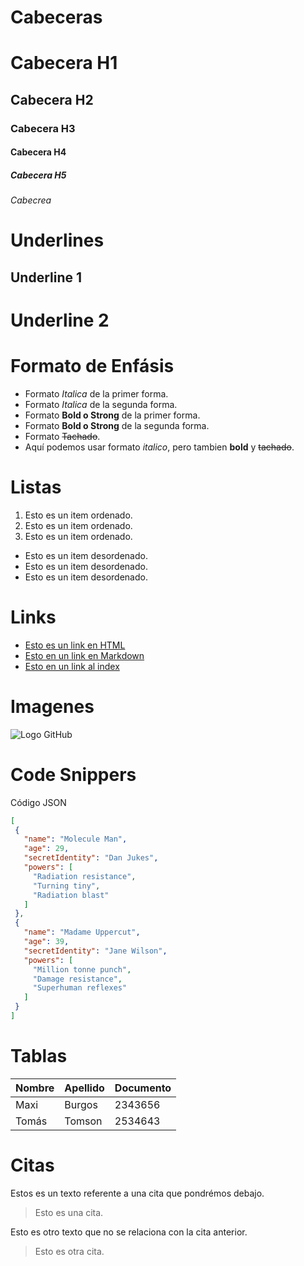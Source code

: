 # Cabeceras
# Cabecera H1
## Cabecera H2
### Cabecera H3
#### Cabecera H4
##### Cabecera H5
###### Cabecrea 


# Underlines
Underline 1
-----------
Underline 2
===========

# Formato de Enfásis
- Formato *Italica* de la primer forma.
- Formato _Italica_ de la segunda forma.
- Formato **Bold o Strong** de la primer forma.
- Formato __Bold o Strong__ de la segunda forma.
- Formato ~~Tachado~~.
- Aquí podemos usar formato *italico*, pero tambien **bold** y ~~tachado~~.


# Listas
1. Esto es un item ordenado.
2. Esto es un item ordenado.
3. Esto es un item ordenado.

- Esto es un item desordenado.
- Esto es un item desordenado.
- Esto es un item desordenado.

# Links
 - <a href="https://google.com">Esto es un link en HTML</a>
 - [Esto en un link en Markdown](https://ww.google.com)
 - [Esto en un link al index](index.html)


 # Imagenes
 ![Logo GitHub](https://github.githubassets.com/images/modules/logos_page/Octocat.png)


 # Code Snippers
 Código JSON
 ```JSON
[
  {
    "name": "Molecule Man",
    "age": 29,
    "secretIdentity": "Dan Jukes",
    "powers": [
      "Radiation resistance",
      "Turning tiny",
      "Radiation blast"
    ]
  },
  {
    "name": "Madame Uppercut",
    "age": 39,
    "secretIdentity": "Jane Wilson",
    "powers": [
      "Million tonne punch",
      "Damage resistance",
      "Superhuman reflexes"
    ]
  }
]
 ```

 # Tablas
| Nombre | Apellido| Documento |
|------- | ------- | --------- |
| Maxi   | Burgos  | 2343656   |
| Tomás  | Tomson  | 2534643   |

# Citas
Estos es un texto referente a una cita que pondrémos debajo.
> Esto es una cita.

Esto es otro texto que no se relaciona con la cita anterior.
> Esto es otra cita.

